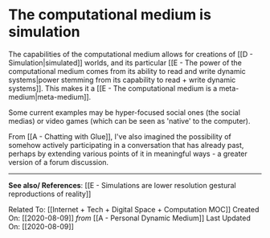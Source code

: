 # The computational medium is simulation

The capabilities of the computational medium allows for creations of [[D - Simulation|simulated]] worlds, and its particular [[E - The power of the computational medium comes from its ability to read and write dynamic systems|power stemming from its capability to read + write dynamic systems]]. This makes it a [[E - The computational medium is a meta-medium|meta-medium]]. 

Some current examples may be hyper-focused social ones (the social medias) or video games (which can be seen as 'native' to the computer).

From [[A - Chatting with Glue]], I've also imagined the possibility of somehow actively participating in a conversation that has already past, perhaps by extending various points of it in meaningful ways - a greater version of a forum discussion. 

---
**See also/ References**:
[[E - Simulations are lower resolution gestural reproductions of reality]]

Related To: [[Internet + Tech + Digital Space + Computation MOC]] 
Created On: [[2020-08-09]] *from* [[A - Personal Dynamic Medium]]
Last Updated On: [[2020-08-09]]